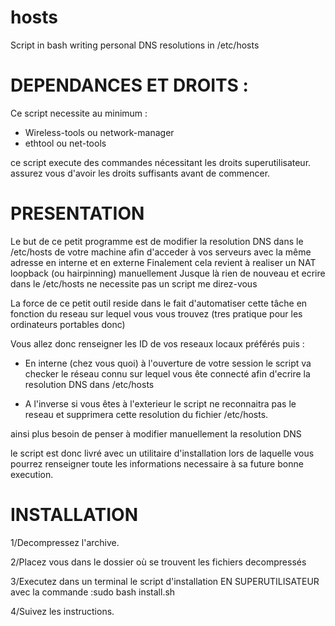 # hosts
Script in bash writing personal DNS resolutions in /etc/hosts 


DEPENDANCES ET DROITS : 
========================
Ce script necessite au minimum : 
- Wireless-tools ou network-manager
- ethtool ou net-tools

ce script execute des commandes nécessitant les droits superutilisateur. 
assurez vous d'avoir les droits suffisants avant de commencer.



PRESENTATION
=============
Le but de ce petit programme est de modifier la resolution DNS dans le /etc/hosts de votre machine afin d'acceder à vos serveurs avec la même adresse en interne et en externe
Finalement cela revient à realiser un NAT loopback (ou hairpinning) manuellement
Jusque là rien de nouveau et ecrire dans le /etc/hosts ne necessite pas un script me direz-vous

La force de ce petit outil reside dans le fait d'automatiser cette tâche en fonction du reseau sur lequel vous vous trouvez (tres pratique pour les ordinateurs portables donc)



Vous allez donc renseigner les ID de vos reseaux locaux préférés puis : 

- En interne (chez vous quoi) à l'ouverture de votre session le script va checker le réseau connu sur lequel vous ête connecté afin d'ecrire la resolution DNS dans /etc/hosts

- A l'inverse si vous êtes à l'exterieur le script ne reconnaitra pas le reseau et supprimera cette resolution du fichier /etc/hosts.

ainsi plus besoin de penser à modifier manuellement la resolution DNS

le script est donc livré avec un utilitaire d'installation lors de laquelle vous pourrez renseigner toute les informations necessaire à sa future bonne execution.

INSTALLATION
===============
1/Decompressez l'archive.

2/Placez vous dans le dossier où se trouvent les fichiers decompressés

3/Executez dans un terminal le script d'installation EN SUPERUTILISATEUR avec la commande :sudo bash install.sh

4/Suivez les instructions.






